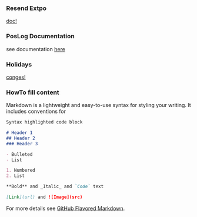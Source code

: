 ### Resend Extpo ###
[doc!](https://docs.google.com/document/d/19m6t4AG7fHd_kNvLVtpLCoeVWhJUIW3Ne7V4CN5LGqw/edit?ts=5db2a283)

### PosLog Documentation ###
see documentation [here](poslog/poslog.md)

### Holidays
[conges!](https://docs.google.com/spreadsheets/d/1B62ohWhKEUAdIz6-LQ4FWUlD7q6Zevjo746GFeqRIRo/edit?ts=5d35d55f#gid=0)


### HowTo fill content

Markdown is a lightweight and easy-to-use syntax for styling your writing. It includes conventions for

```markdown
Syntax highlighted code block

# Header 1
## Header 2
### Header 3

- Bulleted
- List

1. Numbered
2. List

**Bold** and _Italic_ and `Code` text

[Link](url) and ![Image](src)
```

For more details see [GitHub Flavored Markdown](https://guides.github.com/features/mastering-markdown/).

